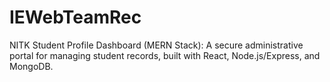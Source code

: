 # IEWebTeamRec
NITK Student Profile Dashboard (MERN Stack): A secure administrative portal for managing student records, built with React, Node.js/Express, and MongoDB.
